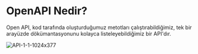 # OpenAPI Nedir?

Open API, kod tarafında oluşturduğumuz metotları çalıştırabildiğimiz, tek bir arayüzde dökümantasyonunu kolayca listeleyebildiğimiz bir API'dır. 

![API-1-1-1024x377](https://user-images.githubusercontent.com/91599453/219013362-1180af61-83b5-470a-a5f8-e01c3013a60d.png)


